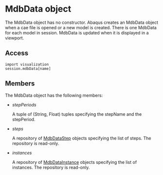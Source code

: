 # MdbData object

The MdbData object has no constructor. Abaqus creates an MdbData object when a cae file is opened or a new model is created. There is one MdbData for each model in session. MdbData is updated when it is displayed in a viewport.

## Access

```
import visualization
session.mdbData[name]
```

## Members

The MdbData object has the following members:

- *stepPeriods*

  A tuple of (String, Float) tuples specifying the stepName and the stepPeriod.

- *steps*

  A repository of [MdbDataStep](https://help.3ds.com/2022/english/DSSIMULIA_Established/SIMACAEKERRefMap/simaker-c-mdbdatasteppyc.htm?ContextScope=all) objects specifying the list of steps. The repository is read-only.

- *instances*

  A repository of [MdbDataInstance](https://help.3ds.com/2022/english/DSSIMULIA_Established/SIMACAEKERRefMap/simaker-c-mdbdatainstancepyc.htm?ContextScope=all) objects specifying the list of instances. The repository is read-only.
